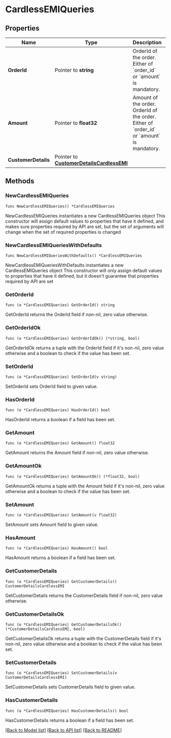 # CardlessEMIQueries

## Properties

Name | Type | Description | Notes
------------ | ------------- | ------------- | -------------
**OrderId** | Pointer to **string** | OrderId of the order. Either of &#x60;order_id&#x60; or &#x60;amount&#x60; is mandatory. | [optional] 
**Amount** | Pointer to **float32** | Amount of the order. OrderId of the order. Either of &#x60;order_id&#x60; or &#x60;amount&#x60; is mandatory. | [optional] 
**CustomerDetails** | Pointer to [**CustomerDetailsCardlessEMI**](CustomerDetailsCardlessEMI.md) |  | [optional] 

## Methods

### NewCardlessEMIQueries

`func NewCardlessEMIQueries() *CardlessEMIQueries`

NewCardlessEMIQueries instantiates a new CardlessEMIQueries object
This constructor will assign default values to properties that have it defined,
and makes sure properties required by API are set, but the set of arguments
will change when the set of required properties is changed

### NewCardlessEMIQueriesWithDefaults

`func NewCardlessEMIQueriesWithDefaults() *CardlessEMIQueries`

NewCardlessEMIQueriesWithDefaults instantiates a new CardlessEMIQueries object
This constructor will only assign default values to properties that have it defined,
but it doesn't guarantee that properties required by API are set

### GetOrderId

`func (o *CardlessEMIQueries) GetOrderId() string`

GetOrderId returns the OrderId field if non-nil, zero value otherwise.

### GetOrderIdOk

`func (o *CardlessEMIQueries) GetOrderIdOk() (*string, bool)`

GetOrderIdOk returns a tuple with the OrderId field if it's non-nil, zero value otherwise
and a boolean to check if the value has been set.

### SetOrderId

`func (o *CardlessEMIQueries) SetOrderId(v string)`

SetOrderId sets OrderId field to given value.

### HasOrderId

`func (o *CardlessEMIQueries) HasOrderId() bool`

HasOrderId returns a boolean if a field has been set.

### GetAmount

`func (o *CardlessEMIQueries) GetAmount() float32`

GetAmount returns the Amount field if non-nil, zero value otherwise.

### GetAmountOk

`func (o *CardlessEMIQueries) GetAmountOk() (*float32, bool)`

GetAmountOk returns a tuple with the Amount field if it's non-nil, zero value otherwise
and a boolean to check if the value has been set.

### SetAmount

`func (o *CardlessEMIQueries) SetAmount(v float32)`

SetAmount sets Amount field to given value.

### HasAmount

`func (o *CardlessEMIQueries) HasAmount() bool`

HasAmount returns a boolean if a field has been set.

### GetCustomerDetails

`func (o *CardlessEMIQueries) GetCustomerDetails() CustomerDetailsCardlessEMI`

GetCustomerDetails returns the CustomerDetails field if non-nil, zero value otherwise.

### GetCustomerDetailsOk

`func (o *CardlessEMIQueries) GetCustomerDetailsOk() (*CustomerDetailsCardlessEMI, bool)`

GetCustomerDetailsOk returns a tuple with the CustomerDetails field if it's non-nil, zero value otherwise
and a boolean to check if the value has been set.

### SetCustomerDetails

`func (o *CardlessEMIQueries) SetCustomerDetails(v CustomerDetailsCardlessEMI)`

SetCustomerDetails sets CustomerDetails field to given value.

### HasCustomerDetails

`func (o *CardlessEMIQueries) HasCustomerDetails() bool`

HasCustomerDetails returns a boolean if a field has been set.


[[Back to Model list]](../README.md#documentation-for-models) [[Back to API list]](../README.md#documentation-for-api-endpoints) [[Back to README]](../README.md)


